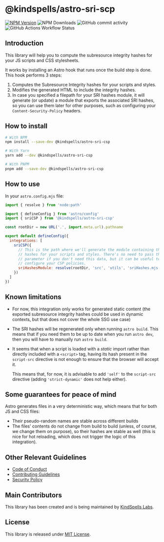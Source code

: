 # @kindspells/astro-sri-scp

[![NPM Version](https://img.shields.io/npm/v/%40kindspells%2Fastro-sri-csp)](https://www.npmjs.com/package/@kindspells/astro-sri-csp)
![NPM Downloads](https://img.shields.io/npm/dw/%40kindspells%2Fastro-sri-csp)
![GitHub commit activity](https://img.shields.io/github/commit-activity/w/kindspells/astro-sri-csp)
![GitHub Actions Workflow Status](https://img.shields.io/github/actions/workflow/status/kindspells/astro-sri-csp/tests.yml)

## Introduction

This library will help you to compute the subresource integrity hashes for your
JS scripts and CSS stylesheets.

It works by installing an Astro hook that runs once the build step is done. This
hook performs 3 steps:
1. Computes the Subresource Integrity hashes for your scripts and styles.
2. Modifies the generated HTML to include the integrity hashes.
3. In case you specified a filepath for your SRI hashes module, it will generate
   (or update) a module that exports the associated SRI hashes, so you can use
   them later for other purposes, such as configuring your
   `Content-Security-Policy` headers.

## How to install

```bash
# With NPM
npm install --save-dev @kindspells/astro-sri-csp

# With Yarn
yarn add --dev @kindspells/astro-sri-csp

# With PNPM
pnpm add --save-dev @kindspells/astro-sri-csp
```

## How to use

In your `astro.config.mjs` file:

```javascript
import { resolve } from 'node:path'

import { defineConfig } from 'astro/config'
import { sriCSP } from '@kindspells/astro-sri-csp'

const rootDir = new URL('.', import.meta.url).pathname

export default defineConfig({
  integrations: [
    sriCSP({
      // This is the path where we'll generate the module containing the SRI
      // hashes for your scripts and styles. There's no need to pass this
      // parameter if you don't need this data, but it can be useful to
      // configure your CSP policies.
      sriHashesModule: resolve(rootDir, 'src', 'utils', 'sriHashes.mjs'),
    })
  ]
})
```

## Known limitations

- For now, this integration only works for generated static content (the
  exported subresource integrity hashes could be used in dynamic contexts, but
  that does not cover the whole SSG use case)

- The SRI hashes will be regenerated only when running `astro build`. This means
  that if you need them to be up to date when you run `astro dev`, then you will
  have to manually run `astro build`.

- It seems that when a script is loaded with a _static_ import rather than
  directly included with a `<script>` tag, having its hash present in the
  `script-src` directive is not enough to ensure that the browser will accept
  it.
  
  This means that, for now, it is advisable to add `'self'` to the `script-src`
  directive (adding `'strict-dynamic'` does not help either).

## Some guarantees for peace of mind

Astro generates files in a very deterministic way, which means that for both JS
and CSS files:
  - Their pseudo-random names are stable across different builds
  - The files' contents do not change from build to build (unless, of course, we
    change them on purpose), so their hashes are stable as well (this is nice
    for hot reloading, which does not trigger the logic of this integration).

## Other Relevant Guidelines

- [Code of Conduct](https://github.com/KindSpells/astro-sri-csp?tab=coc-ov-file)
- [Contributing Guidelines](https://github.com/KindSpells/astro-sri-csp/blob/main/CONTRIBUTING.md)
- [Security Policy](https://github.com/KindSpells/astro-sri-csp/security/policy)

## Main Contributors

This library has been created and is being maintained by
[KindSpells Labs](https://kindspells.dev/?utm_source=github&utm_medium=astro_sri_scp&utm_campaign=floss).

## License

This library is released under [MIT License](https://github.com/KindSpells/astro-sri-csp?tab=MIT-1-ov-file).
